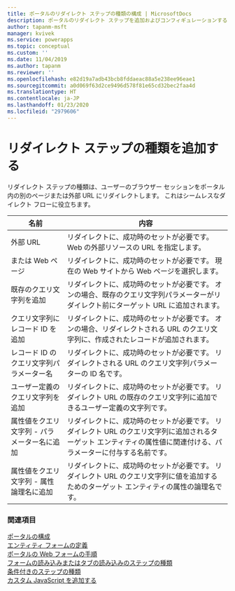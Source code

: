 ```yaml
---
title: ポータルのリダイレクト ステップの種類の構成 | MicrosoftDocs
description: ポータルのリダイレクト ステップを追加およびコンフィギュレーションする指示をします。
author: tapanm-msft
manager: kvivek
ms.service: powerapps
ms.topic: conceptual
ms.custom: ''
ms.date: 11/04/2019
ms.author: tapanm
ms.reviewer: ''
ms.openlocfilehash: e82d19a7adb43bcb8fddaeac88a5e238ee96eae1
ms.sourcegitcommit: a0d069f63d2ce9496d578f81e65cd32bec2faa4d
ms.translationtype: HT
ms.contentlocale: ja-JP
ms.lasthandoff: 01/23/2020
ms.locfileid: "2979606"
---
```

# <a name="add-a-redirect-step-type"></a>リダイレクト ステップの種類を追加する

リダイレクト ステップの種類は、ユーザーのブラウザー セッションをポータル内の別のページまたは外部 URL にリダイレクトします。 これはシームレスなダイレクト フローに役立ちます。

| 名前                                                            | 内容                                                                                                                                                                                  |
|-----------------------------------------------------------------|----------------------------------------------------------------------------------------------------------------------------------------------------------------------------------------------|
| 外部 URL                                                    | リダイレクトに、成功時のセットが必要です。 Web の外部リソースの URL を指定します。                                                                                                       |
| または Web ページ                                                     | リダイレクトに、成功時のセットが必要です。 現在の Web サイトから Web ページを選択します。                                                                                                             |
| 既存のクエリ文字列を追加                                    | リダイレクトに、成功時のセットが必要です。 オンの場合、既存のクエリ文字列パラメーターがリダイレクト前にターゲット URL に追加されます。                                                 |
| クエリ文字列にレコード ID を追加                                | リダイレクトに、成功時のセットが必要です。 オンの場合、リダイレクトされる URL のクエリ文字列に、作成されたレコードが追加されます。                                               |
| レコード ID のクエリ文字列パラメーター名                           | リダイレクトに、成功時のセットが必要です。 リダイレクトされる URL のクエリ文字列パラメーターの ID 名です。                                                                        |
| ユーザー定義のクエリ文字列を追加                                      | リダイレクトに、成功時のセットが必要です。 リダイレクト URL の既存のクエリ文字列に追加できるユーザー定義の文字列です。                                                                  |
| 属性値をクエリ文字列 - パラメーター名に追加         | リダイレクトに、成功時のセットが必要です。 リダイレクト URL のクエリ文字列に追加されるターゲット エンティティの属性値に関連付ける、パラメーターに付与する名前です。 |
| 属性値をクエリ文字列 - 属性論理名に追加 | リダイレクトに、成功時のセットが必要です。 リダイレクト URL のクエリ文字列に値を追加するためのターゲット エンティティの属性の論理名です。                            |

### <a name="see-also"></a>関連項目

[ポータルの構成](configure-portal.md)  
[エンティティ フォームの定義](entity-forms.md)  
[ポータルの Web フォームの手順](web-form-steps.md)  
[フォームの読み込みまたはタブの読み込みのステップの種類](load-form-step.md)  
[条件付きのステップの種類](add-conditional-step.md)  
[カスタム JavaScript を追加する](add-custom-javascript.md)  

